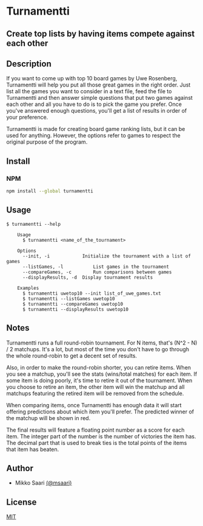 # Turnamentti

## Create top lists by having items compete against each other

## Description

If you want to come up with top 10 board games by Uwe Rosenberg, Turnamentti will help you put all those great games in the right order. Just list all the games you want to consider in a text file, feed the file to Turnamentti and then answer simple questions that put two games against each other and all you have to do is to pick the game you prefer. Once you've answered enough questions, you'll get a list of results in order of your preference.

Turnamentti is made for creating board game ranking lists, but it can be used for anything. However, the options refer to games to respect the original purpose of the program.

## Install

### NPM

```bash
npm install --global turnamentti
```

## Usage

```
$ turnamentti --help

    Usage
      $ turnamentti <name_of_the_tournament>
 
    Options
      --init, -i  			Initialize the tournament with a list of games
      --listGames, -l			List games in the tournament
      --compareGames, -c		Run comparisons between games
      --displayResults, -d	Display tournament results

    Examples
      $ turnamentti uwetop10 --init list_of_uwe_games.txt
      $ turnamentti --listGames uwetop10
      $ turnamentti --compareGames uwetop10
      $ turnamentti --displayResults uwetop10
```

## Notes

Turnamentti runs a full round-robin tournament. For N items, that's (N^2 - N) / 2 matchups. It's a lot, but most of the time you don't have to go through the whole round-robin to get a decent set of results.

Also, in order to make the round-robin shorter, you can retire items. When you see a matchup, you'll see the stats (wins/total matches) for each item. If some item is doing poorly, it's time to retire it out of the tournament. When you choose to retire an item, the other item will win the matchup and all matchups featuring the retired item will be removed from the schedule.

When comparing items, once Turnamentti has enough data it will start offering predictions about which item you'll prefer. The predicted winner of the matchup will be shown in red.

The final results will feature a floating point number as a score for each item. The integer part of the number is the number of victories the item has. The decimal part that is used to break ties is the total points of the items that item has beaten.

## Author

- Mikko Saari [(@msaari)](https://github.com/msaari)

## License

[MIT](https://github.com/msaari/turnamentti/blob/master/license.md)